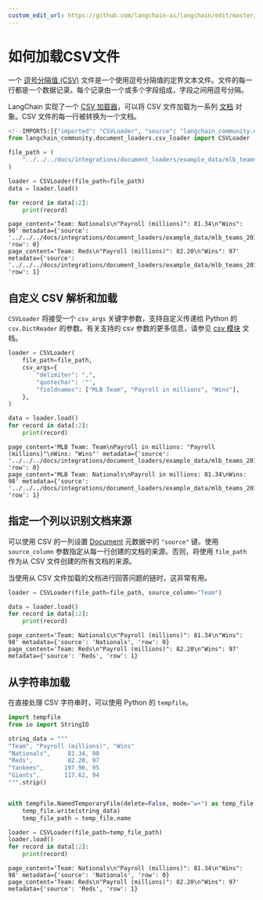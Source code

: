 ```yaml
---
custom_edit_url: https://github.com/langchain-ai/langchain/edit/master/docs/docs/how_to/document_loader_csv.ipynb
---
```

# 如何加载CSV文件

一个 [逗号分隔值 (CSV)](https://en.wikipedia.org/wiki/Comma-separated_values) 文件是一个使用逗号分隔值的定界文本文件。文件的每一行都是一个数据记录。每个记录由一个或多个字段组成，字段之间用逗号分隔。

LangChain 实现了一个 [CSV 加载器](https://python.langchain.com/api_reference/community/document_loaders/langchain_community.document_loaders.csv_loader.CSVLoader.html)，可以将 CSV 文件加载为一系列 [文档](https://python.langchain.com/api_reference/core/documents/langchain_core.documents.base.Document.html#langchain_core.documents.base.Document) 对象。CSV 文件的每一行被转换为一个文档。


```python
<!--IMPORTS:[{"imported": "CSVLoader", "source": "langchain_community.document_loaders.csv_loader", "docs": "https://python.langchain.com/api_reference/community/document_loaders/langchain_community.document_loaders.csv_loader.CSVLoader.html", "title": "How to load CSVs"}]-->
from langchain_community.document_loaders.csv_loader import CSVLoader

file_path = (
    "../../../docs/integrations/document_loaders/example_data/mlb_teams_2012.csv"
)

loader = CSVLoader(file_path=file_path)
data = loader.load()

for record in data[:2]:
    print(record)
```
```output
page_content='Team: Nationals\n"Payroll (millions)": 81.34\n"Wins": 98' metadata={'source': '../../../docs/integrations/document_loaders/example_data/mlb_teams_2012.csv', 'row': 0}
page_content='Team: Reds\n"Payroll (millions)": 82.20\n"Wins": 97' metadata={'source': '../../../docs/integrations/document_loaders/example_data/mlb_teams_2012.csv', 'row': 1}
```
## 自定义 CSV 解析和加载

`CSVLoader` 将接受一个 `csv_args` 关键字参数，支持自定义传递给 Python 的 `csv.DictReader` 的参数。有关支持的 csv 参数的更多信息，请参见 [csv 模块](https://docs.python.org/3/library/csv.html) 文档。


```python
loader = CSVLoader(
    file_path=file_path,
    csv_args={
        "delimiter": ",",
        "quotechar": '"',
        "fieldnames": ["MLB Team", "Payroll in millions", "Wins"],
    },
)

data = loader.load()
for record in data[:2]:
    print(record)
```
```output
page_content='MLB Team: Team\nPayroll in millions: "Payroll (millions)"\nWins: "Wins"' metadata={'source': '../../../docs/integrations/document_loaders/example_data/mlb_teams_2012.csv', 'row': 0}
page_content='MLB Team: Nationals\nPayroll in millions: 81.34\nWins: 98' metadata={'source': '../../../docs/integrations/document_loaders/example_data/mlb_teams_2012.csv', 'row': 1}
```
## 指定一个列以识别文档来源

可以使用 CSV 的一列设置 [Document](https://python.langchain.com/api_reference/core/documents/langchain_core.documents.base.Document.html#langchain_core.documents.base.Document) 元数据中的 `"source"` 键。使用 `source_column` 参数指定从每一行创建的文档的来源。否则，将使用 `file_path` 作为从 CSV 文件创建的所有文档的来源。

当使用从 CSV 文件加载的文档进行回答问题的链时，这非常有用。


```python
loader = CSVLoader(file_path=file_path, source_column="Team")

data = loader.load()
for record in data[:2]:
    print(record)
```
```output
page_content='Team: Nationals\n"Payroll (millions)": 81.34\n"Wins": 98' metadata={'source': 'Nationals', 'row': 0}
page_content='Team: Reds\n"Payroll (millions)": 82.20\n"Wins": 97' metadata={'source': 'Reds', 'row': 1}
```
## 从字符串加载

在直接处理 CSV 字符串时，可以使用 Python 的 `tempfile`。


```python
import tempfile
from io import StringIO

string_data = """
"Team", "Payroll (millions)", "Wins"
"Nationals",     81.34, 98
"Reds",          82.20, 97
"Yankees",      197.96, 95
"Giants",       117.62, 94
""".strip()


with tempfile.NamedTemporaryFile(delete=False, mode="w+") as temp_file:
    temp_file.write(string_data)
    temp_file_path = temp_file.name

loader = CSVLoader(file_path=temp_file_path)
loader.load()
for record in data[:2]:
    print(record)
```
```output
page_content='Team: Nationals\n"Payroll (millions)": 81.34\n"Wins": 98' metadata={'source': 'Nationals', 'row': 0}
page_content='Team: Reds\n"Payroll (millions)": 82.20\n"Wins": 97' metadata={'source': 'Reds', 'row': 1}
```